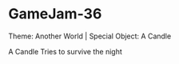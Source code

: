 # GameJam-36
Theme: Another World    |    Special Object:  A Candle

A Candle Tries to survive the night
